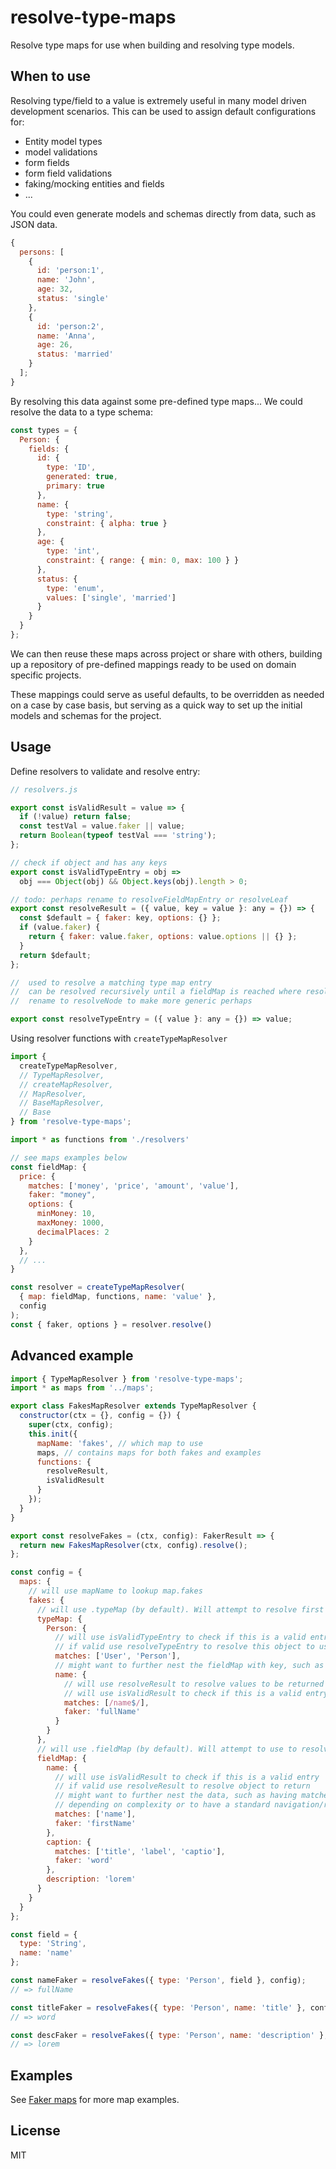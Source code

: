 # resolve-type-maps

Resolve type maps for use when building and resolving type models.

## When to use

Resolving type/field to a value is extremely useful in many model driven development scenarios.
This can be used to assign default configurations for:

- Entity model types
- model validations
- form fields
- form field validations
- faking/mocking entities and fields
- ...

You could even generate models and schemas directly from data, such as JSON data.

```js
{
  persons: [
    {
      id: 'person:1',
      name: 'John',
      age: 32,
      status: 'single'
    },
    {
      id: 'person:2',
      name: 'Anna',
      age: 26,
      status: 'married'
    }
  ];
}
```

By resolving this data against some pre-defined type maps...
We could resolve the data to a type schema:

```js
const types = {
  Person: {
    fields: {
      id: {
        type: 'ID',
        generated: true,
        primary: true
      },
      name: {
        type: 'string',
        constraint: { alpha: true }
      },
      age: {
        type: 'int',
        constraint: { range: { min: 0, max: 100 } }
      },
      status: {
        type: 'enum',
        values: ['single', 'married']
      }
    }
  }
};
```

We can then reuse these maps across project or share with others, building up a repository of pre-defined mappings ready to be used on domain specific projects.

These mappings could serve as useful defaults, to be overridden as needed on a case by case basis, but serving as a quick way to set up the initial models and schemas for the project.

## Usage

Define resolvers to validate and resolve entry:

```js
// resolvers.js

export const isValidResult = value => {
  if (!value) return false;
  const testVal = value.faker || value;
  return Boolean(typeof testVal === 'string');
};

// check if object and has any keys
export const isValidTypeEntry = obj =>
  obj === Object(obj) && Object.keys(obj).length > 0;

// todo: perhaps rename to resolveFieldMapEntry or resolveLeaf
export const resolveResult = ({ value, key = value }: any = {}) => {
  const $default = { faker: key, options: {} };
  if (value.faker) {
    return { faker: value.faker, options: value.options || {} };
  }
  return $default;
};

//  used to resolve a matching type map entry
//  can be resolved recursively until a fieldMap is reached where resolveResult is used.
//  rename to resolveNode to make more generic perhaps

export const resolveTypeEntry = ({ value }: any = {}) => value;
```

Using resolver functions with `createTypeMapResolver`

```js
import {
  createTypeMapResolver,
  // TypeMapResolver,
  // createMapResolver,
  // MapResolver,
  // BaseMapResolver,
  // Base
} from 'resolve-type-maps';

import * as functions from './resolvers'

// see maps examples below
const fieldMap: {
  price: {
    matches: ['money', 'price', 'amount', 'value'],
    faker: "money",
    options: {
      minMoney: 10,
      maxMoney: 1000,
      decimalPlaces: 2
    }
  },
  // ...
}

const resolver = createTypeMapResolver(
  { map: fieldMap, functions, name: 'value' },
  config
);
const { faker, options } = resolver.resolve()
```

## Advanced example

```js
import { TypeMapResolver } from 'resolve-type-maps';
import * as maps from '../maps';

export class FakesMapResolver extends TypeMapResolver {
  constructor(ctx = {}, config = {}) {
    super(ctx, config);
    this.init({
      mapName: 'fakes', // which map to use
      maps, // contains maps for both fakes and examples
      functions: {
        resolveResult,
        isValidResult
      }
    });
  }
}

export const resolveFakes = (ctx, config): FakerResult => {
  return new FakesMapResolver(ctx, config).resolve();
};

const config = {
  maps: {
    // will use mapName to lookup map.fakes
    fakes: {
      // will use .typeMap (by default). Will attempt to resolve first if present
      typeMap: {
        Person: {
          // will use isValidTypeEntry to check if this is a valid entry
          // if valid use resolveTypeEntry to resolve this object to use as fieldMap
          matches: ['User', 'Person'],
          // might want to further nest the fieldMap with key, such as having matches and data (ie. meta level)
          name: {
            // will use resolveResult to resolve values to be returned
            // will use isValidResult to check if this is a valid entry
            matches: [/name$/],
            faker: 'fullName'
          }
        }
      },
      // will use .fieldMap (by default). Will attempt to use to resolve if not resolved via typeMap
      fieldMap: {
        name: {
          // will use isValidResult to check if this is a valid entry
          // if valid use resolveResult to resolve object to return
          // might want to further nest the data, such as having matches and data, ie. meta level,
          // depending on complexity or to have a standard navigation/resolution mechanism
          matches: ['name'],
          faker: 'firstName'
        },
        caption: {
          matches: ['title', 'label', 'captio'],
          faker: 'word'
        },
        description: 'lorem'
      }
    }
  }
};

const field = {
  type: 'String',
  name: 'name'
};

const nameFaker = resolveFakes({ type: 'Person', field }, config);
// => fullName

const titleFaker = resolveFakes({ type: 'Person', name: 'title' }, config);
// => word

const descFaker = resolveFakes({ type: 'Person', name: 'description' }, config);
// => lorem
```

## Examples

See [Faker maps](./FakerMaps.md) for more map examples.

## License

MIT

